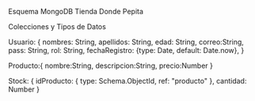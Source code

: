 Esquema MongoDB Tienda Donde Pepita

Colecciones y Tipos de Datos

Usuario: {
    nombres: String,
    apellidos: String,
    edad: String,
    correo:String,
    pass: String,
    rol: String,
    fechaRegistro: {type: Date, default: Date.now},
}

Producto:{
    nombre:String,
    descripcion:String,
    precio:Number
}

Stock: {
    idProducto: { type: Schema.ObjectId, ref: "producto" },
    cantidad: Number
}